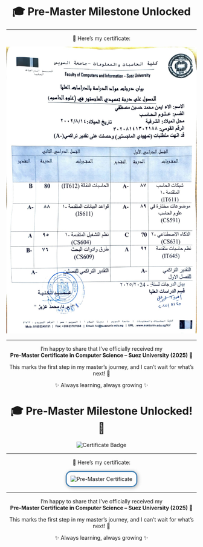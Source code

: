 <div align="center">

# 🎓 Pre-Master Milestone Unlocked

---

📜 Here’s my certificate:  

![Pre-Master Certificate](./master_certificate.jpg)

---

I’m happy to share that I’ve officially received my  
**Pre-Master Certificate in Computer Science – Suez University (2025)** 🎉  

This marks the first step in my master’s journey, and I can’t wait for what’s next! 🌱  

✨ Always learning, always growing ✨  

</div>
<div align="center">

# 🎓 Pre-Master Milestone Unlocked! 🚀  

![Certificate Badge](https://img.shields.io/badge/Certificate-Pre--Master%20in%20CS-blue?style=for-the-badge&logo=graduation-cap&logoColor=white)

---

📜 Here’s my certificate:  

<div style="border: 3px solid #4682B4; border-radius: 15px; padding: 10px; display: inline-block; box-shadow: 2px 2px 10px rgba(0,0,0,0.3);">

<img src="./certificate.png" alt="Pre-Master Certificate" width="600"/>

</div>

---

I’m happy to share that I’ve officially received my  
**Pre-Master Certificate in Computer Science – Suez University (2025)** 🎉  

This marks the first step in my master’s journey, and I can’t wait for what’s next! 🌱  

✨ Always learning, always growing ✨  

</div>

